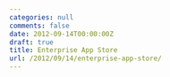 ```yaml
---
categories: null
comments: false
date: 2012-09-14T00:00:00Z
draft: true
title: Enterprise App Store
url: /2012/09/14/enterprise-app-store/
---
```

